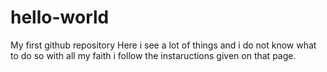 # hello-world
My first github repository
Here i see a lot of things and i do not know what to do so with all my faith i follow the instaructions given on that page.       
